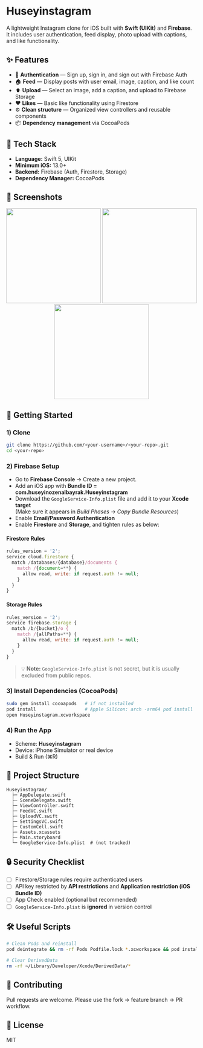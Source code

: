 # Huseyinstagram

A lightweight Instagram clone for iOS built with **Swift (UIKit)** and **Firebase**.  
It includes user authentication, feed display, photo upload with captions, and like functionality.

## ✨ Features
- 🔐 **Authentication** — Sign up, sign in, and sign out with Firebase Auth
- 🏠 **Feed** — Display posts with user email, image, caption, and like count
- ⬆️ **Upload** — Select an image, add a caption, and upload to Firebase Storage
- ❤️ **Likes** — Basic like functionality using Firestore
- ⚙️ **Clean structure** — Organized view controllers and reusable components
- 📦 **Dependency management** via CocoaPods

## 🧰 Tech Stack
- **Language:** Swift 5, UIKit  
- **Minimum iOS:** 13.0+  
- **Backend:** Firebase (Auth, Firestore, Storage)  
- **Dependency Manager:** CocoaPods  

## 📸 Screenshots
<p align="center">
  <img src="docs/screenshots/login.png" width="250" />
  <img src="docs/screenshots/feed.png"  width="250" />
  <img src="docs/screenshots/upload.png" width="250" />
</p>

## 🚀 Getting Started

### 1) Clone
```bash
git clone https://github.com/<your-username>/<your-repo>.git
cd <your-repo>
```

### 2) Firebase Setup

- Go to **Firebase Console** → Create a new project.  
- Add an iOS app with **Bundle ID = com.huseyinozenalbayrak.Huseyinstagram**
- Download the `GoogleService-Info.plist` file and add it to your **Xcode target**  
  (Make sure it appears in *Build Phases → Copy Bundle Resources*)
- Enable **Email/Password Authentication**
- Enable **Firestore** and **Storage**, and tighten rules as below:

#### Firestore Rules
```js
rules_version = '2';
service cloud.firestore {
  match /databases/{database}/documents {
    match /{document=**} {
      allow read, write: if request.auth != null;
    }
  }
}
```

#### Storage Rules
```js
rules_version = '2';
service firebase.storage {
  match /b/{bucket}/o {
    match /{allPaths=**} {
      allow read, write: if request.auth != null;
    }
  }
}
```

> 💡 **Note:** `GoogleService-Info.plist` is not secret, but it is usually excluded from public repos.

### 3) Install Dependencies (CocoaPods)
```bash
sudo gem install cocoapods   # if not installed
pod install                  # Apple Silicon: arch -arm64 pod install
open Huseyinstagram.xcworkspace
```

### 4) Run the App
- Scheme: **Huseyinstagram**
- Device: iPhone Simulator or real device
- Build & Run (⌘R)

## 🧪 Project Structure
```
Huseyinstagram/
  ├─ AppDelegate.swift
  ├─ SceneDelegate.swift
  ├─ ViewController.swift
  ├─ FeedVC.swift
  ├─ UploadVC.swift
  ├─ SettingsVC.swift
  ├─ CustomCell.swift
  ├─ Assets.xcassets
  ├─ Main.storyboard
  └─ GoogleService-Info.plist  # (not tracked)
```

## 🔒 Security Checklist
- [ ] Firestore/Storage rules require authenticated users
- [ ] API key restricted by **API restrictions** and **Application restriction (iOS Bundle ID)**
- [ ] App Check enabled (optional but recommended)
- [ ] `GoogleService-Info.plist` is **ignored** in version control

## 🛠️ Useful Scripts
```bash
# Clean Pods and reinstall
pod deintegrate && rm -rf Pods Podfile.lock *.xcworkspace && pod install

# Clear DerivedData
rm -rf ~/Library/Developer/Xcode/DerivedData/*
```

## 🤝 Contributing
Pull requests are welcome. Please use the fork → feature branch → PR workflow.

## 📄 License
MIT
